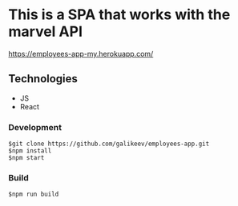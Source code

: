 # This is a SPA that works with the marvel API

https://employees-app-my.herokuapp.com/

## Technologies

- JS
- React

### Development
```
$git clone https://github.com/galikeev/employees-app.git
$npm install
$npm start
```

### Build
```
$npm run build
```
